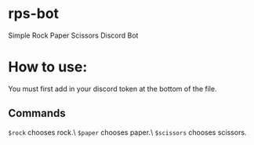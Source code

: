 # rps-bot
Simple Rock Paper Scissors Discord Bot

# How to use:
You must first add in your discord token at the bottom of the file.

## Commands
``$rock`` chooses rock.\\
``$paper`` chooses paper.\\
``$scissors`` chooses scissors.
